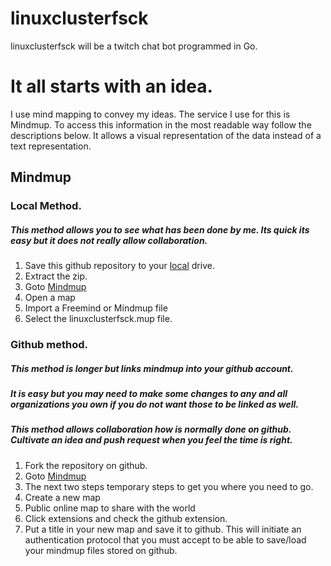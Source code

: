 # linuxclusterfsck
linuxclusterfsck will be a twitch chat bot programmed in Go.

# It all starts with an idea.
I use mind mapping to convey my ideas. The service I use for this is Mindmup. To access this information in the most readable way follow the descriptions below. It allows a visual representation of the data instead of a text representation.

## Mindmup

### Local Method.
##### This method allows you to see what has been done by me. Its quick its easy but it does not really allow collaboration.

1. Save this github repository to your [local](https://github.com/edge226/linuxclusterfsck/archive/master.zip) drive.
2. Extract the zip.
3. Goto [Mindmup](https://www.mindmup.com/)
4. Open a map
5. Import a Freemind or Mindmup file
6. Select the linuxclusterfsck.mup file.


### Github method.
##### This method is longer but links mindmup into your github account. 
##### It is easy but you may need to make some changes to any and all organizations you own if you do not want those to be linked as well.
##### This method allows collaboration how is normally done on github. Cultivate an idea and push request when you feel the time is right.

1. Fork the repository on github.
2. Goto [Mindmup](https://www.mindmup.com/)
3. The next two steps temporary steps to get you where you need to go.
4. Create a new map
5. Public online map to share with the world
6. Click extensions and check the github extension.
7. Put a title in your new map and save it to github. This will initiate an authentication protocol that you must accept to be able to save/load your mindmup files stored on github.
